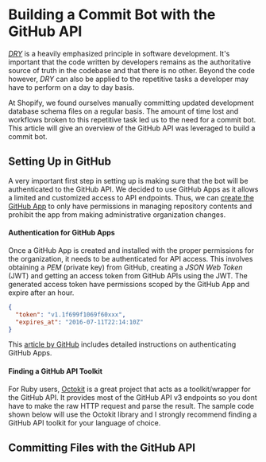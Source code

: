 # Building a Commit Bot with the GitHub API

*[DRY](https://en.wikipedia.org/wiki/Don%27t_repeat_yourself)* is a heavily emphasized principle in software development. It's important that the code written by developers remains as the authoritative source of truth in the codebase and that there is no other. Beyond the code however, *DRY* can also be applied to the repetitive tasks a developer may have to perform on a day to day basis.

At Shopify, we found ourselves manually committing updated development database schema files on a regular basis. The amount of time lost and workflows broken to this repetitive task led us to the need for a commit bot. This article will give an overview of the GitHub API was leveraged to build a commit bot.

## Setting Up in GitHub

A very important first step in setting up is making sure that the bot will be authenticated to the GitHub API. We decided to use GitHub Apps as it allows a limited and customized access to API endpoints. Thus, we can [create the GitHub App](https://developer.github.com/apps/building-github-apps/creating-a-github-app/) to only have permissions in managing repository contents and prohibit the app from making administrative organization changes.

#### Authentication for GitHub Apps

Once a GitHub App is created and installed with the proper permissions for the organization, it needs to be authenticated for API access. This involves obtaining a *PEM* (private key) from GitHub, creating a *JSON Web Token* (JWT) and getting an access token from GitHub APIs using the JWT. The generated access token have permissions scoped by the GitHub App and expire after an hour.

```JSON
{
  "token": "v1.1f699f1069f60xxx",
  "expires_at": "2016-07-11T22:14:10Z"
}
```

This [article by GitHub](https://developer.github.com/apps/building-github-apps/authentication-options-for-github-apps/) includes detailed instructions on authenticating GitHub Apps.

#### Finding a GitHub API Toolkit

For Ruby users, [Octokit](https://github.com/octokit/octokit.rb) is a great project that acts as a toolkit/wrapper for the GitHub API. It provides most of the GitHub API v3 endpoints so you dont have to make the raw HTTP request and parse the result. The sample code shown below will use the Octokit library and I strongly recommend finding a GitHub API toolkit for your language of choice.

## Committing Files with the GitHub API

